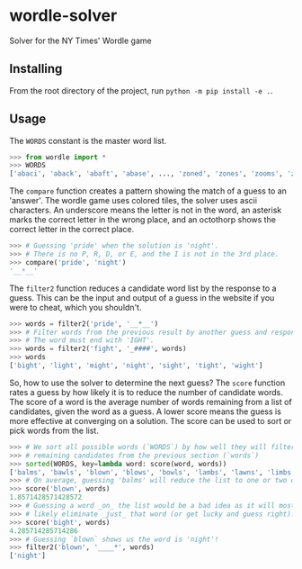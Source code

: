 # wordle-solver
Solver for the NY Times' Wordle game

## Installing

From the root directory of the project, run `python -m pip install -e .`.

## Usage

The `WORDS` constant is the master word list.
```python
>>> from wordle import *
>>> WORDS
['abaci', 'aback', 'abaft', 'abase', ..., 'zoned', 'zones', 'zooms', 'zorch']
```

The `compare` function creates a pattern showing the match of a guess to an
'answer'. The wordle game uses colored tiles, the solver uses ascii characters. 
An underscore means the letter is not in the word, an asterisk marks the
correct letter in the wrong place, and an octothorp shows the correct letter
in the correct place.

```python
>>> # Guessing 'pride' when the solution is 'night'.
>>> # There is no P, R, D, or E, and the I is not in the 3rd place.
>>> compare('pride', 'night')
'__*__'
```

The `filter2` function reduces a candidate word list by the response to a
guess. This can be the input and output of a guess in the website if you were
to cheat, which you shouldn't.

```python
>>> words = filter2('pride', '__*__')
>>> # Filter words from the previous result by another guess and response.
>>> # The word must end with 'IGHT'.
>>> words = filter2('fight', '_####', words)
>>> words
['bight', 'light', 'might', 'night', 'sight', 'tight', 'wight']
```

So, how to use the solver to determine the next guess? The `score` function
rates a guess by how likely it is to reduce the number of candidate words.
The score of a word is the average number of words remaining from a list
of candidates, given the word as a guess. A lower score means the guess is
more effective at converging on a solution. The score can be used to sort
or pick words from the list.
```python
>>> # We sort all possible words (`WORDS`) by how well they will filter our
>>> # remaining candidates from the previous section (`words`)
>>> sorted(WORDS, key=lambda word: score(word, words))
['balms', 'bawls', 'blown', 'blows', 'bowls', 'lambs', 'lawns', 'limbs', ...]
>>> # On average, guessing 'balms' will reduce the list to one or two options
>>> score('blown', words)
1.8571428571428572
>>> # Guessing a word _on_ the list would be a bad idea as it will most
>>> # likely eliminate _just_ that word (or get lucky and guess right).
>>> score('bight', words)
4.285714285714286
>>> # Guessing `blown` shows us the word is 'night'!
>>> filter2('blown', '____*', words)
['night']
``` 
